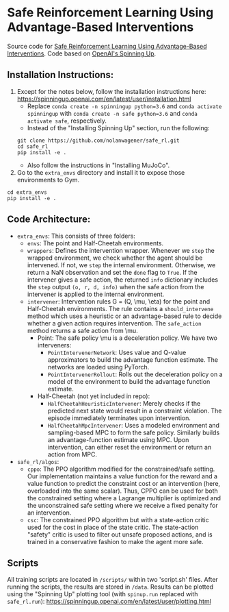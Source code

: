 Safe Reinforcement Learning Using Advantage-Based Interventions
===============================================================

Source code for [Safe Reinforcement Learning Using Advantage-Based Interventions](arxiv.org).
Code based on [OpenAI's Spinning Up](https://spinningup.openai.com/).

Installation Instructions:
--------------------------
1. Except for the notes below, follow the installation instructions here: https://spinningup.openai.com/en/latest/user/installation.html
    - Replace `conda create -n spinningup python=3.6` and `conda activate spinningup` with `conda create -n safe python=3.6` and `conda activate safe`, respectively.
	- Instead of the "Installing Spinning Up" section, run the following:
	```
	git clone https://github.com/nolanwagener/safe_rl.git
	cd safe_rl
	pip install -e .
	```
	- Also follow the instructions in "Installing MuJoCo".
2. Go to the `extra_envs` directory and install it to expose those environments to Gym.
```
cd extra_envs
pip install -e .
```

Code Architecture:
------------------
- `extra_envs`: This consists of three folders:
	- `envs`: The point and Half-Cheetah environments.
	- `wrappers`: Defines the intervention wrapper. Whenever we `step` the wrapped environment, we check whether the agent should be intervened. If not, we `step` the internal environment. Otherwise, we return a NaN observation and set the `done` flag to `True`. If the intervener gives a safe action, the returned `info` dictionary includes the `step` output `(o, r, d, info)` when the safe action from the intervener is applied to the internal environment.
	- `intervener`: Intervention rules G = (Q, \mu, \eta) for the point and Half-Cheetah environments. The rule contains a `should_intervene` method which uses a heuristic or an advantage-based rule to decide whether a given action requires intervention. The `safe_action` method returns a safe action from \mu.
		- Point: The safe policy \mu is a deceleration policy. We have two interveners:
			- `PointIntervenerNetwork`: Uses value and Q-value approximators to build the advantage function estimate. The networks are loaded using PyTorch.
			- `PointIntervenerRollout`: Rolls out the deceleration policy on a model of the environment to build the advantage function estimate.
		- Half-Cheetah (not yet included in repo):
		    - `HalfCheetahHeuristicIntervener`: Merely checks if the predicted next state would result in a constraint violation. The episode immediately terminates upon intervention.
			- `HalfCheetahMpcIntervener`: Uses a modeled environment and sampling-based MPC to form the safe policy. Similarly builds an advantage-function estimate using MPC. Upon intervention, can either reset the environment or return an action from MPC.
- `safe_rl/algos`: 
	- `cppo`: The PPO algorithm modified for the constrained/safe setting. Our implementation maintains a value function for the reward and a value function to predict the constraint cost or an intervention (here, overloaded into the same scalar). Thus, CPPO can be used for both the constrained setting where a Lagrange multiplier is optimized and the unconstrained safe setting where we receive a fixed penalty for an intervention.
	- `csc`: The constrained PPO algorithm but with a state-action critic used for the cost in place of the state critic. The state-action "safety" critic is used to filter out unsafe proposed actions, and is trained in a conservative fashion to make the agent more safe.


Scripts
-------
All training scripts are located in `/scripts/` within two 'script.sh' files. After running the scripts, the results are stored in `/data`.
Results can be plotted using the "Spinning Up" plotting tool (with `spinup.run` replaced with `safe_rl.run`): https://spinningup.openai.com/en/latest/user/plotting.html
